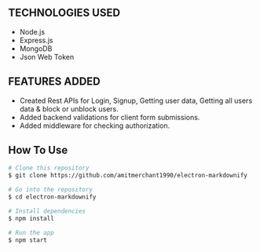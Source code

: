 ## TECHNOLOGIES USED
  - Node.js
  - Express.js
  - MongoDB
  - Json Web Token

## FEATURES ADDED
  - Created Rest APIs for Login, Signup, Getting user data, Getting all users data & block or unblock users.
  - Added backend validations for client form submissions.
  - Added middleware for checking authorization.

## How To Use

```bash
# Clone this repository
$ git clone https://github.com/amitmerchant1990/electron-markdownify

# Go into the repository
$ cd electron-markdownify

# Install dependencies
$ npm install

# Run the app
$ npm start
```
